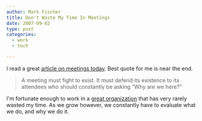 ```yaml
---
author: Mark Fischer
title: Don't Waste My Time In Meetings
date: 2007-09-02
type: post
categories:
  - work
  - tech

---
```



I read a great <a href="http://www.randsinrepose.com/archives/2007/08/31/the_laptop_herring.html">article on meetings today</a>.  Best quote for me is near the end.

> A meeting must fight to exist. It must defend its existence to its attendees who should constantly be asking “Why are we here?”

I'm fortunate enough to work in a <a href="http://oscr.arizona.edu">great organization</a> that has very rarely wasted my time.  As we grow however, we constantly have to evaluate what we do, and why we do it.


